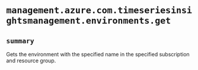# `management.azure.com.timeseriesinsightsmanagement.environments.get`

## `summary`
Gets the environment with the specified name in the specified subscription and resource group.


